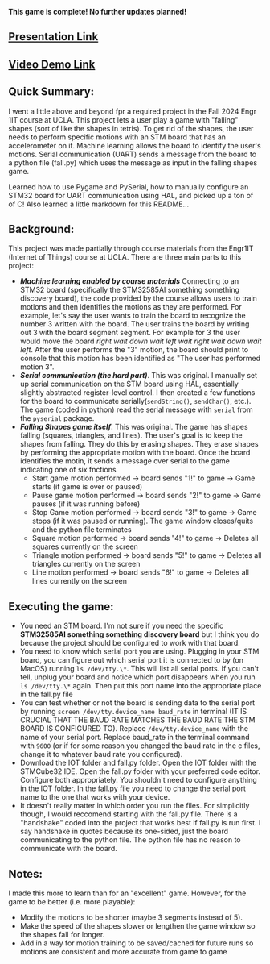 **This game is complete! No further updates planned!**

## [Presentation Link](https://docs.google.com/presentation/d/1nt9gRMgprMrjdH6lQ8kB16Lm4ZPe6Ehf_eqI9vMX2Y4/edit#slide=id.g31c968ffbe4_2_91)
## [Video Demo Link](https://www.youtube.com/watch?v=UFumihdRavY)

## Quick Summary:
I went a little above and beyond fpr a required project in the Fall 2024 Engr 1IT course at UCLA. This project lets a user play a game with "falling" shapes (sort of like the shapes in tetris). To get rid of the shapes, the user needs to perform specific motions with an STM board that has an accelerometer on it. Machine learning allows the board to identify the user's motions. Serial communication (UART) sends a message from the board to a python file (fall.py) which uses the message as input in the falling shapes game. 

Learned how to use Pygame and PySerial, how to manually configure an STM32 board for UART communication using HAL, and picked up a ton of of C! Also learned a little markdown for this README...

## Background: 
This project was made partially through course materials from the Engr1IT (Internet of Things) course at UCLA. 
There are three main parts to this project:
- ***Machine learning enabled by course materials*** Connecting to an STM32 board (specifically the STM32585AI something something discovery board), the code provided by the course allows users to train motions and then identifies the motions as they are performed. For example, let's say the user wants to train the board to recognize the number 3 written with the board. The user trains the board by writing out 3 with the board segment segment. For example for 3 the user would move the board *right wait down wait left wait right wait down wait left*. After the user performs the "3" motion, the board should print to console that this motion has been identified as "The user has performed motion 3".
- ***Serial communication (the hard part)***. This was original. I manually set up serial communication on the STM board using HAL, essentially slightly abstracted register-level control. I then created a few functions for the board to communicate serially(`sendString()`, `sendChar()`, etc.). The game (coded in python) read the serial message with `serial` from the `pyserial` package.
- ***Falling Shapes game itself***. This was original. The game has shapes falling (squares, triangles, and lines). The user's goal is to keep the shapes from falling. They do this by erasing shapes. They erase shapes by performing the appropriate motion with the board. Once the board identifies the motin, it sends a message over serial to the game indicating one of six fnctions
  - Start game motion performed -> board sends "1!" to game -> Game starts (if game is over or paused)
  - Pause game motion performed -> board sends "2!" to game -> Game pauses (if it was running before)
  - Stop Game motion performed -> board sends "3!" to game -> Game stops (if it was paused or running). The game window closes/quits and the python file terminates
  - Square motion performed -> board sends "4!" to game -> Deletes all squares currently on the screen
  - Triangle motion performed -> board sends "5!" to game -> Deletes all triangles currently on the screen
  - Line motion performed -> board sends "6!" to game -> Deletes all lines currently on the screen

## Executing the game:
- You need an STM board. I'm not sure if you need the specific **STM32585AI something something discovery board** but I think you do because the project should be configured to work with that board.
- You need to know which serial port you are using. Plugging in your STM board, you can figure out which serial port it is connected to by (on MacOS) running `ls /dev/tty.\*`. This will list all serial ports. If you can't tell, unplug your board and notice which port disappears when you run `ls /dev/tty.\*` again. Then put this port name into the appropriate place in the fall.py file
- You can test whether or not the board is sending data to the serial port by running `screen /dev/tty.device_name baud_rate` in terminal (IT IS CRUCIAL THAT THE BAUD RATE MATCHES THE BAUD RATE THE STM BOARD IS CONFIGURED TO). Replace `/dev/tty.device_name` with the name of your serial port. Replace baud_rate in the terminal command with `9600` (or if for some reason you changed the baud rate in the c files, change it to whatever baud rate you configured).
- Download the IOT folder and fall.py folder. Open the IOT folder with the STMCube32 IDE. Open the fall.py folder with your preferred code editor. Configure both appropriately. You shouldn't need to configure anything in the IOT folder. In the fall.py file you need to change the serial port name to the one that works with your device.
- It doesn't really matter in which order you run the files. For simplicitly though, I would reccomend starting with the fall.py file. There is a "handshake" coded into the project that works best if fall.py is run first. I say handshake in quotes because its one-sided, just the board communicating to the python file. The python file has no reason to communicate with the board.

## Notes: 
I made this more to learn than for an "excellent" game. However, for the game to be better (i.e. more playable):
- Modify the motions to be shorter (maybe 3 segments instead of 5).
- Make the speed of the shapes slower or lengthen the game window so the shapes fall for longer.
- Add in a way for motion training to be saved/cached for future runs so motions are consistent and more accurate from game to game
